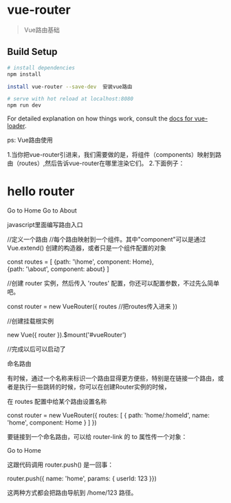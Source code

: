 # vue-router

> Vue路由基础

## Build Setup

``` bash
# install dependencies
npm install

install vue-router --save-dev  安装vue路由

# serve with hot reload at localhost:8080
npm run dev
```

For detailed explanation on how things work, consult the [docs for vue-loader](http://vuejs.github.io/vue-loader).

ps: Vue路由使用

  1.当你把vue-router引进来，我们需要做的是，将组件（components）映射到路由（routes）,然后告诉vue-router在哪里渲染它们。
  2.下面例子：

   <script src="https://unpkg.com/vue/dist/vue.js"></script>
   <script src="https://unpkg.com/vue-router/dist/vue-router.js"></script>

   <div id="vueRouter">
       <h1>hello router</h1>
       <div>
         <!--使用 router-link组件导航-->
         <!--通过传入 to 属性指定链接.-->
         <!--<router-link>默认会渲染a标签-->
         <router-link to="/home">Go to Home</router-link>
         <router-link to="/about">Go to About</router-link>
       </div>
       <!--将路由组件内容渲染到这里-->
       <router-view/>   
   </div>



  javascript里面编写路由入口


  
   //定义一个路由
   //每个路由映射到一个组件。其中"component"可以是通过 Vue.extend() 创建的构造器，或者只是一个组件配置的对象

   const routes = [
      {path: '\home', component: Home},  
      {path: '\about', component: about}
   ]

  //创建 router 实例，然后传入 'routes' 配置，你还可以配置参数，不过先么简单吧。

  const router = new VueRouter({
    routes   //把routes传入进来
  })

 //创建挂载根实例

   new Vue({
     router
  }).$mount('#vueRouter')

 //完成以后可以启动了


 命名路由

 有时候，通过一个名称来标识一个路由显得更方便些，特别是在链接一个路由，或者是执行一些跳转的时候，你可以在创建Router实例的时候，

 在 routes 配置中给某个路由设置名称

 const router = new VueRouter({
   routes: [
     {
       path: 'home/:homeId',
       name: 'home',
       component: Home
     }
   ]
 })

 要链接到一个命名路由，可以给 router-link 的 to 属性传一个对象：

  <router-link :to="{name: 'home', params:{homeId: 123}}">Go to Home</router-link>

  这跟代码调用 router.push() 是一回事：

  router.push({ name: 'home', params: { userId: 123 }})

  这两种方式都会把路由导航到 /home/123 路径。





